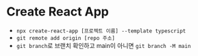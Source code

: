 # Create React App

- `npx create-react-app [프로젝트 이름] --template typescript`
- `git remote add origin [repo 주소]`
- `git branch`로 브랜치 확인하고 main이 아니면 `git branch -M main`
